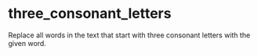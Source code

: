 # three_consonant_letters
Replace all words in the text that start with three consonant letters with the given word.
